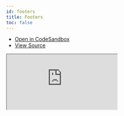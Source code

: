```yaml
---
id: footers
title: Footers
toc: false
---
```


- [Open in CodeSandbox](https://codesandbox.io/s/github/tannerlinsley/react-table/tree/v7/examples/footers)
- [View Source](https://github.com/tannerlinsley/react-table/tree/v7/examples/footers)

<iframe
  src="https://codesandbox.io/embed/github/tannerlinsley/react-table/tree/v7/examples/footers?autoresize=1&fontsize=14&theme=dark"
  title="tannerlinsley/react-table: footers"
  sandbox="allow-forms allow-modals allow-popups allow-presentation allow-same-origin allow-scripts"
  style={{
    width: '100%',
    height: '80vh',
    border: '0',
    borderRadius: 8,
    overflow: 'hidden',
    position: 'static',
    zIndex: 0,
  }}
></iframe>
